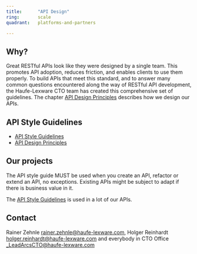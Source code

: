 ```yaml
---
title:      "API Design"
ring:       scale
quadrant:   platforms-and-partners

---
```


## Why? ##
Great RESTful APIs look like they were designed by a single team. This promotes API adoption, reduces friction, and enables clients to use them properly. To build APIs that meet this standard, and to answer many common questions encountered along the way of RESTful API development, the Haufe-Lexware CTO team has created this comprehensive set of guidelines. 
The chapter [API Design Principles](https://github.com/Haufe-Lexware/api-style-guide/blob/master/api-design-principles/api-design-principles.md) describes how we design our APIs.

## API Style Guidelines ##

- [API Style Guidelines](https://github.com/Haufe-Lexware/api-style-guide)
- [API Design Principles](https://github.com/Haufe-Lexware/api-style-guide/blob/master/api-design-principles/api-design-principles.md)

## Our projects ##

The API style guide MUST be used when you create an API, refactor or extend an API, no exceptions. Existing APIs might be subject to adapt if there is business value in it.

The [API Style Guidelines](https://github.com/Haufe-Lexware/api-style-guide)
 is used in a lot of our APIs.

## Contact ##

Rainer Zehnle <rainer.zehnle@haufe-lexware.com>, Holger Reinhardt <holger.reinhardt@haufe-lexware.com> and everybody in CTO Office <_LeadArcsCTO@haufe-lexware.com>
